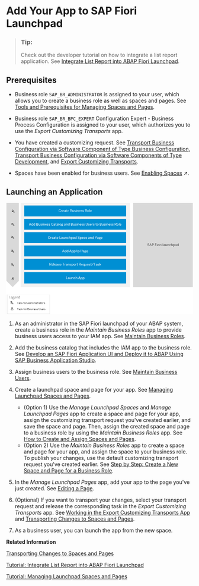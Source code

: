 <!-- loioea41912278ea4525adc3ddd4e4f7988a -->

# Add Your App to SAP Fiori Launchpad



> ### Tip:  
> Check out the developer tutorial on how to integrate a list report application. See [Integrate List Report into ABAP Fiori Launchpad](https://developers.sap.com/tutorials/abap-environment-abap-flp.html#c821f420-092f-47eb-a724-6fd53dbe3a22).



<a name="loioea41912278ea4525adc3ddd4e4f7988a__section_p1q_dll_xrb"/>

## Prerequisites

-   Business role `SAP_BR_ADMINISTRATOR` is assigned to your user, which allows you to create a business role as well as spaces and pages. See [Tools and Prerequisites for Managing Spaces and Pages](https://help.sap.com/viewer/10fd1742ea914256abedb34bf15bd069/Cloud/en-US/a2638d49bf25487fb79a9d0296d3b8bd.html).
-   Business role `SAP_BR_BPC_EXPERT` Configuration Expert - Business Process Configuration is assigned to your user, which authorizes you to use the *Export Customizing Transports* app.

-   You have created a customizing request. See [Transport Business Configuration via Software Component of Type Business Configuration](transport-business-configuration-via-software-component-of-type-business-configuration-03a3611.md), [Transport Business Configuration via Software Components of Type Development](transport-business-configuration-via-software-components-of-type-development-d801854.md), and [Export Customizing Transports](../50-administration-and-ops/export-customizing-transports-fa7366c.md).

-   Spaces have been enabled for business users. See [Enabling Spaces](https://help.sap.com/viewer/10fd1742ea914256abedb34bf15bd069/Cloud/en-US/64a5e1675ce7413791a654d2228a90be.html "There are two parameters and one user setting that influence if the launchpad uses spaces or the home page for displaying the apps.") :arrow_upper_right:.



<a name="loioea41912278ea4525adc3ddd4e4f7988a__section_wzs_2ll_xrb"/>

## Launching an Application

![](images/Launch_Your_App_ABAP_d8b027c.png)

1.  As an administrator in the SAP Fiori launchpad of your ABAP system, create a business role in the *Maintain Business Roles* app to provide business users access to your IAM app. See [Maintain Business Roles](../50-administration-and-ops/maintain-business-roles-8980ad0.md).
2.  Add the business catalog that includes the IAM app to the business role. See [Develop an SAP Fiori Application UI and Deploy it to ABAP Using SAP Business Application Studio](develop-an-sap-fiori-application-ui-and-deploy-it-to-abap-using-sap-business-application-eaaeba4.md).
3.  Assign business users to the business role. See [Maintain Business Users](../50-administration-and-ops/maintain-business-users-e40e710.md).
4.  Create a launchpad space and page for your app. See [Managing Launchpad Spaces and Pages](https://help.sap.com/products/BTP/10fd1742ea914256abedb34bf15bd069/e55f5cc8ccec490f83a00284659bce9f.html).
    -   \(Option 1\) Use the *Manage Launchpad Spaces* and *Manage Launchpad Pages* app to create a space and page for your app, assign the customizing transport request you've created earlier, and save the space and page. Then, assign the created space and page to a business role by using the *Maintain Business Roles* app. See [How to Create and Assign Spaces and Pages](https://help.sap.com/products/BTP/10fd1742ea914256abedb34bf15bd069/a2318ca9a44b474daadaad85feb2f364.html).
    -   \(Option 2\) Use the *Maintain Business Roles* app to create a space and page for your app, and assign the space to your business role. To publish your changes, use the default customizing transport request you've created earlier. See [Step by Step: Create a New Space and Page for a Business Role](https://help.sap.com/products/BTP/10fd1742ea914256abedb34bf15bd069/ab05d9e086554a08af88d6482deb1bcb.html?version=Cloud).

5.  In the *Manage Launchpad Pages* app, add your app to the page you've just created. See [Editing a Page](https://help.sap.com/products/BTP/10fd1742ea914256abedb34bf15bd069/7b42aad18c53439db2cce55719253674.html?version=Cloud).
6.  \(Optional\) If you want to transport your changes, select your transport request and release the corresponding task in the *Export Customizing Transports* app. See [Working in the Export Customizing Transports App](../50-administration-and-ops/working-in-the-export-customizing-transports-app-cc16fd0.md) and [Transporting Changes to Spaces and Pages](https://help.sap.com/viewer/10fd1742ea914256abedb34bf15bd069/Cloud/en-US/cc9914d702be4ec0b71b8a74d0549b36.html).
7.  As a business user, you can launch the app from the new space.

**Related Information**  


[Transporting Changes to Spaces and Pages](https://help.sap.com/viewer/10fd1742ea914256abedb34bf15bd069/Cloud/en-US/cc9914d702be4ec0b71b8a74d0549b36.html)

[Tutorial: Integrate List Report into ABAP Fiori Launchpad](https://developers.sap.com/tutorials/abap-environment-abap-flp.html)

[Tutorial: Managing Launchpad Spaces and Pages](https://education.hana.ondemand.com/education/pub/s4/index.html?library=library.txt&show=project!PR_4DFA77D97EA8389A)

